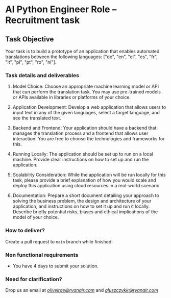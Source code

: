 
# AI Python Engineer Role – Recruitment task

## Task Objective

Your task is to build a prototype of an application that enables automated translations between the following languages: ["de", "en", "el", "es", "fr", "it", "pl", "pt", "ro", "nl"].

### Task details and deliverables

1. Model Choice: Choose an appropriate machine learning model or API that can perform the translation task. You may use pre-trained models or APIs available in libraries or platforms of your choice. 
 
2. Application Development: Develop a web application that allows users to input text in any of the given languages, select a target language, and see the translated text. 

3. Backend and Frontend: Your application should have a backend that manages the translation process and a frontend that allows user interaction. You are free to choose the technologies and frameworks for this. 
 

4. Running Locally: The application should be set up to run on a local machine. Provide clear instructions on how to set up and run the application. 
 

5. Scalability Consideration: While the application will be run locally for this task, please provide a brief explanation of how you would scale and deploy this application using cloud resources in a real-world scenario. 
 

6. Documentation: Prepare a short document detailing your approach to solving the business problem, the design and architecture of your application, and instructions on how to set it up and run it locally. Describe briefly potential risks, biases and ethical implications of the model of your choice.  

### How to deliver?

Create a pull request to `main` branch while finished.

### Non functional requirements 

  - You have 4 days to submit your solution.

### Need for clarification?

Drop us an email at *oliveirae@ryanair.com* and *gluszczykk@ryanair.com*